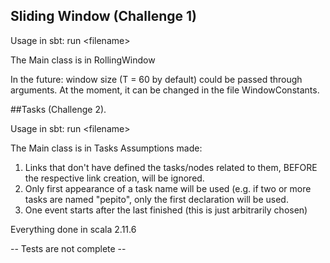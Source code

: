 ## Sliding Window (Challenge 1)

Usage in sbt: run \<filename>

The Main class is in RollingWindow


In the future: window size (T = 60 by default) could be passed through arguments. At the moment, it can be changed in
 the file WindowConstants.

##Tasks (Challenge 2).

Usage in sbt: run \<filename>

The Main class is in Tasks
Assumptions made:

1. Links that don't have defined the tasks/nodes related to them, BEFORE the respective link creation, will be ignored.
2. Only first appearance of a task name will be used (e.g. if two or more tasks are named "pepito", only the first
  declaration will be used.
3. One event starts after the last finished (this is just arbitrarily chosen)

Everything done in scala 2.11.6

-- Tests are not complete --
